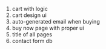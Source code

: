1. cart with logic
2. cart design ui
3. auto-generated email when buying
4. buy now page with proper ui
5. title of all pages
6. contact form db